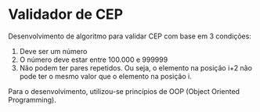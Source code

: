 # Validador de CEP
Desenvolvimento de algoritmo para validar CEP com base em 3 condições:
1) Deve ser um número
2) O número deve estar entre 100.000 e 999999
3) Não podem ter pares repetidos. Ou seja, o elemento na posição i+2 não pode ter o mesmo valor que o elemento na posição i.

Para o desenvolvimento, utilizou-se princípios de OOP (Object Oriented Programming).
